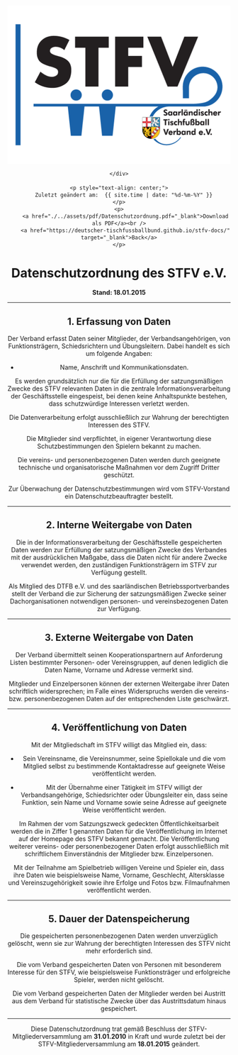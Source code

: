 <div class="html-only" style="text-align: center;">
    <div class="title" style="text-align: center;">
        <img src="images/STFV-LOGO.png" alt="STFV Logo" style="display: block; margin: 0 auto;" />
        
    </div>

    <p style="text-align: center;">
       Zuletzt geändert am:  {{ site.time | date: "%d-%m-%Y" }}
    </p>
    <p>
        <a href="./../assets/pdf/Datenschutzordnung.pdf="_blank">Download als PDF</a><br />
        <a href="https://deutscher-tischfussballbund.github.io/stfv-docs/" target="_blank">Back</a>
    </p>
</div>

# Datenschutzordnung des STFV e.V.

**Stand: 18.01.2015**

---

## 1. Erfassung von Daten

Der Verband erfasst Daten seiner Mitglieder, der Verbandsangehörigen, von Funktionsträgern, Schiedsrichtern und Übungsleitern. Dabei handelt es sich um folgende Angaben:

- Name, Anschrift und Kommunikationsdaten.

Es werden grundsätzlich nur die für die Erfüllung der satzungsmäßigen Zwecke des STFV relevanten Daten in die zentrale Informationsverarbeitung der Geschäftsstelle eingespeist, bei denen keine Anhaltspunkte bestehen, dass schutzwürdige Interessen verletzt werden.

Die Datenverarbeitung erfolgt ausschließlich zur Wahrung der berechtigten Interessen des STFV.

Die Mitglieder sind verpflichtet, in eigener Verantwortung diese Schutzbestimmungen den Spielern bekannt zu machen.

Die vereins- und personenbezogenen Daten werden durch geeignete technische und organisatorische Maßnahmen vor dem Zugriff Dritter geschützt.

Zur Überwachung der Datenschutzbestimmungen wird vom STFV-Vorstand ein Datenschutzbeauftragter bestellt.

---

## 2. Interne Weitergabe von Daten

Die in der Informationsverarbeitung der Geschäftsstelle gespeicherten Daten werden zur Erfüllung der satzungsmäßigen Zwecke des Verbandes mit der ausdrücklichen Maßgabe, dass die Daten nicht für andere Zwecke verwendet werden, den zuständigen Funktionsträgern im STFV zur Verfügung gestellt.

Als Mitglied des DTFB e.V. und des saarländischen Betriebssportverbandes stellt der Verband die zur Sicherung der satzungsmäßigen Zwecke seiner Dachorganisationen notwendigen personen- und vereinsbezogenen Daten zur Verfügung.

---

## 3. Externe Weitergabe von Daten

Der Verband übermittelt seinen Kooperationspartnern auf Anforderung Listen bestimmter Personen- oder Vereinsgruppen, auf denen lediglich die Daten Name, Vorname und Adresse vermerkt sind.

Mitglieder und Einzelpersonen können der externen Weitergabe ihrer Daten schriftlich widersprechen; im Falle eines Widerspruchs werden die vereins- bzw. personenbezogenen Daten auf der entsprechenden Liste geschwärzt.

---

## 4. Veröffentlichung von Daten

Mit der Mitgliedschaft im STFV willigt das Mitglied ein, dass:

- Sein Vereinsname, die Vereinsnummer, seine Spiellokale und die vom Mitglied selbst zu bestimmende Kontaktadresse auf geeignete Weise veröffentlicht werden.

- Mit der Übernahme einer Tätigkeit im STFV willigt der Verbandsangehörige, Schiedsrichter oder Übungsleiter ein, dass seine Funktion, sein Name und Vorname sowie seine Adresse auf geeignete Weise veröffentlicht werden.

Im Rahmen der vom Satzungszweck gedeckten Öffentlichkeitsarbeit werden die in Ziffer 1 genannten Daten für die Veröffentlichung im Internet auf der Homepage des STFV bekannt gemacht. Die Veröffentlichung weiterer vereins- oder personenbezogener Daten erfolgt ausschließlich mit schriftlichem Einverständnis der Mitglieder bzw. Einzelpersonen.

Mit der Teilnahme am Spielbetrieb willigen Vereine und Spieler ein, dass ihre Daten wie beispielsweise Name, Vorname, Geschlecht, Altersklasse und Vereinszugehörigkeit sowie ihre Erfolge und Fotos bzw. Filmaufnahmen veröffentlicht werden.

---

## 5. Dauer der Datenspeicherung

Die gespeicherten personenbezogenen Daten werden unverzüglich gelöscht, wenn sie zur Wahrung der berechtigten Interessen des STFV nicht mehr erforderlich sind.

Die vom Verband gespeicherten Daten von Personen mit besonderem Interesse für den STFV, wie beispielsweise Funktionsträger und erfolgreiche Spieler, werden nicht gelöscht.

Die vom Verband gespeicherten Daten der Mitglieder werden bei Austritt aus dem Verband für statistische Zwecke über das Austrittsdatum hinaus gespeichert.

---

Diese Datenschutzordnung trat gemäß Beschluss der STFV-Mitgliederversammlung am **31.01.2010** in Kraft und wurde zuletzt bei der STFV-Mitgliederversammlung am **18.01.2015** geändert.
